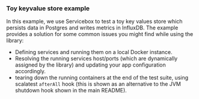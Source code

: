 ### Toy keyvalue store example

In this example, we use Servicebox to test a toy key values store
which persists data in Postgres and writes metrics in InfluxDB. The example
provides a solution for some common issues you might find while using the library:

- Defining services and running them on a local Docker instance.
- Resolving the running services host/ports (which are dynamically assigned by the library) and updating
  your app configuration accordingly.
- tearing down the running containers at the end of the test suite, using scalatest `afterAll` hook
  (this is shown as an alternative to the JVM shutdown hook shown in the main README).
